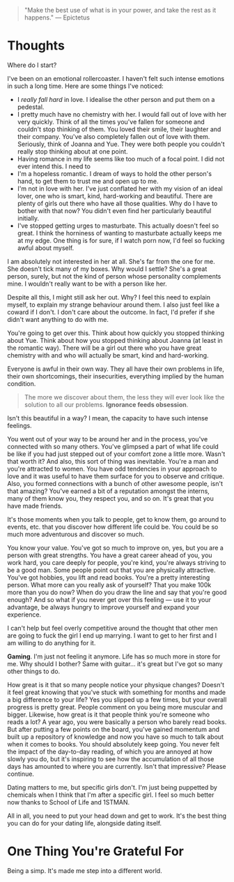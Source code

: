 
> \"Make the best use of what is in your power, and take the rest as it happens.\" — Epictetus

# Thoughts
Where do I start?

I've been on an emotional rollercoaster. I haven't felt such intense emotions in such a long time. Here are some things I've noticed:
- I *really fall hard* in love. I idealise the other person and put them on a pedestal.
- I pretty much have no chemistry with her. I would fall out of love with her very quickly. Think of all the times you've fallen for someone and couldn't stop thinking of them. You loved their smile, their laughter and their company. You've also completely fallen out of love with them. Seriously, think of Joanna and Yue. They were both people you couldn't really stop thinking about at one point.
- Having romance in my life seems like too much of a focal point. I did not ever intend this. I need to 
- I'm a hopeless romantic. I dream of ways to hold the other person's hand, to get them to trust me and open up to me.
- I'm not in love with her. I've just conflated her with my vision of an ideal lover, one who is smart, kind, hard-working and beautiful. There are plenty of girls out there who have all those qualities. Why do I have to bother with that now? You didn't even find her particularly beautiful initially.
- I've stopped getting urges to masturbate. This actually doesn't feel so great. I think the horniness of wanting to masturbate actually keeps me at my edge. One thing is for sure, if I watch porn now, I'd feel so fucking awful about myself.

I am absolutely not interested in her at all. She's far from the one for me. She doesn't tick many of my boxes. Why would I settle? She's a great person, surely, but not the kind of person whose personality complements mine. I wouldn't really want to be with a person like her.

Despite all this, I might still ask her out. Why? I feel this need to explain myself, to explain my strange behaviour around them. I also just feel like a coward if I don't. I don't care about the outcome. In fact, I'd prefer if she didn't want anything to do with me.

You're going to get over this. Think about how quickly you stopped thinking about Yue. Think about how you stopped thinking about Joanna (at least in the romantic way). There will be a girl out there who you have great chemistry with and who will actually be smart, kind and hard-working.

Everyone is awful in their own way. They all have their own problems in life, their own shortcomings, their insecurities, everything implied by the human condition.
> The more we discover about them, the less they will ever look like the solution to all our problems. **Ignorance feeds obsession**.

Isn't this beautiful in a way? I mean, the capacity to have such intense feelings. 

You went out of your way to be around her and in the process, you've connected with so many others. You've glimpsed a part of what life could be like if you had just stepped out of your comfort zone a little more. Wasn't that worth it? And also, this sort of thing was inevitable. You're a man and you're attracted to women. You have odd tendencies in your approach to love and it was useful to have them surface for you to observe and critique. Also, you formed connections with a bunch of other awesome people, isn't that amazing? You've earned a bit of a reputation amongst the interns, many of them know you, they respect you, and so on. It's great that you have made friends.

It's those moments when you talk to people, get to know them, go around to events, etc. that you discover how different life could be. You could be so much more adventurous and discover so much.

You know your value. You've got so much to improve on, yes, but you are a person with great strengths. You have a great career ahead of you, you work hard, you care deeply for people, you're kind, you're always striving to be a good man. Some people point out that you are physically attractive. You've got hobbies, you lift and read books. You're a pretty interesting person. What more can you really ask of yourself? That you make 100k more than you do now? When do you draw the line and say that you're good enough? And so what if you never get over this feeling — use it to your advantage, be always hungry to improve yourself and expand your experience.

I can't help but feel overly competitive around the thought that other men are going to fuck the girl I end up marrying. I want to get to her first and I am willing to do anything for it.

**Gaming**. I'm just not feeling it anymore. Life has so much more in store for me. Why should I bother? Same with guitar... it's great but I've got so many other things to do.

How great is it that so many people notice your physique changes? Doesn't it feel great knowing that you've stuck with something for months and made a big difference to your life? Yes you slipped up a few times, but your overall progress is pretty great. People comment on you being more muscular and bigger. 
Likewise, how great is it that people think you're someone who reads a lot? A year ago, you were basically a person who barely read books. But after putting a few points on the board, you've gained momentum and built up a repository of knowledge and now you have so much to talk about when it comes to books. You should absolutely keep going. You never felt the impact of the day-to-day reading, of which you are annoyed at how slowly you do, but it's inspiring to see how the accumulation of all those days has amounted to where you are currently. Isn't that impressive? Please continue.

Dating matters to me, but specific girls don't. I'm just being puppetted by chemicals when I think that I'm after a specific girl. I feel so much better now thanks to School of Life and 1STMAN.

All in all, you need to put your head down and get to work. It's the best thing you can do for your dating life, alongside dating itself.

# One Thing You're Grateful For
Being a simp. It's made me step into a different world.
